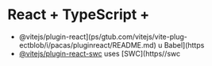 # React + TypeScript + 

- @vitejs/plugin-react](ps/gtub.com/vitejs/vite-plug-ectblob/i/pacas/pluginreact/README.md) u Babel](https
- [@vitejs/plugin-react-swc](https://github.com/vitejs/vite-plugin-react-swc) uses [SWC](https//swc

